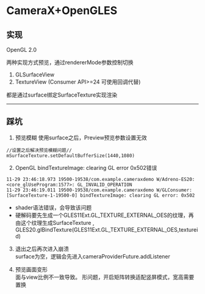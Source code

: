 # CameraX+OpenGLES

## 实现
OpenGL 2.0

 两种实现方式预览，通过rendererMode参数控制切换
1. GLSurfaceView
2. TextureView (Consumer API>=24 可使用回调代替)

都是通过surface绑定SurfaceTexture实现渲染

-----------------
## 踩坑

1. 预览模糊 使用surface之后，Preview预览参数设置无效

```
//设置之后解决预览模糊问题//
mSurfaceTexture.setDefaultBufferSize(1440,1080)
```

2. OpenGL bindTextureImage: clearing GL error 0x502错误

```
11-29 23:46:18.973 19500-19538/com.example.cameraxdemo W/Adreno-ES20: <core_glUseProgram:1577>: GL_INVALID_OPERATION
11-29 23:46:19.011 19500-19538/com.example.cameraxdemo W/GLConsumer: [SurfaceTexture-1-19500-0] bindTextureImage: clearing GL error: 0x502
```
- shader语法错误，会导致该问题
- 硬解码要先生成一个GLES11Ext.GL_TEXTURE_EXTERNAL_OES的纹理，再由这个纹理生成SurfaceTexture ,
GLES20.glBindTexture(GLES11Ext.GL_TEXTURE_EXTERNAL_OES,textureid)



3. 退出之后再次进入崩溃 \
surface为空，逻辑会先进入cameraProviderFuture.addListener

4. 预览画面变形 \
面与view比例不一致导致。
形问题，开启矩阵转换适配竖屏模式，宽高需要置换



